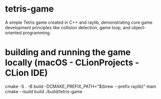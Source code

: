 # tetris-game
A simple Tetris game created in C++ and raylib, demonstrating core game development principles like collision detection, game loop, and object-oriented programming.

# building and running the game locally (macOS - CLionProjects - CLion IDE)
cmake -S . -B build -DCMAKE_PREFIX_PATH="$(brew --prefix raylib)"                                                                main
cmake --build build
./build/tetris-game